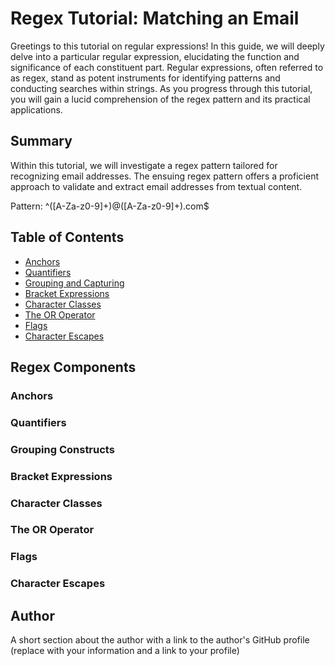 # Regex Tutorial: Matching an Email

Greetings to this tutorial on regular expressions! In this guide, we will deeply delve into a particular regular expression, elucidating the function and significance of each constituent part. Regular expressions, often referred to as regex, stand as potent instruments for identifying patterns and conducting searches within strings. As you progress through this tutorial, you will gain a lucid comprehension of the regex pattern and its practical applications.

## Summary

Within this tutorial, we will investigate a regex pattern tailored for recognizing email addresses. The ensuing regex pattern offers a proficient approach to validate and extract email addresses from textual content.

Pattern: ^([A-Za-z0-9]+)@([A-Za-z0-9]+).com$

## Table of Contents

- [Anchors](#anchors)
- [Quantifiers](#quantifiers)
- [Grouping and Capturing](#grouping-and-capturing)
- [Bracket Expressions](#bracket-expressions)
- [Character Classes](#character-classes)
- [The OR Operator](#the-or-operator)
- [Flags](#flags)
- [Character Escapes](#character-escapes)

## Regex Components

### Anchors

### Quantifiers

### Grouping Constructs

### Bracket Expressions

### Character Classes

### The OR Operator

### Flags

### Character Escapes

## Author

A short section about the author with a link to the author's GitHub profile (replace with your information and a link to your profile)
